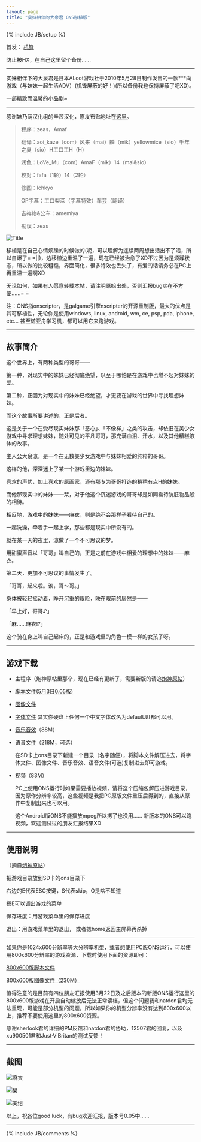 ```yaml
---
layout: page
title: "实妹相伴的大泉君 ONS移植版"
---
```

{% include JB/setup %}

首发：
[机锋](http://bbs.gfan.com/viewthread.php?tid=1289754)

防止被HX，在自己这里留个备份……

---

实妹相伴下的大泉君是日本ALcot游戏社于2010年5月28日制作发售的一款***向游戏（与妹妹一起生活ADV）(机锋屏蔽的好！)(所以备份我也保持屏蔽了吧XD)。

一部精致而温馨的小品剧~

---

感谢妹乃萌汉化组的辛苦汉化，原发布贴地址在[这里](http://bbs.sumisora.org/read.php?tid=10971357)。

> 程序：zeas，Amaf
>
> 翻译：aoi_kaze（com）风来（mai）麟（mik）yellowmice（sio）千年之夏（sio）H工口工H（H）
>
> 润色：LoVe_Mu（com）AmaF（mik）14（mai&sio）
>
> 校对：fafa（1轮）14（2轮）
>
> 修图：lchkyo
>
> OP字幕：工口梨深（字幕特效）车芸（翻译）
>
> 吉祥物&公车：amemiya
>
> 勘误：zeas

![Title][Title]

移植是在自己心情烦躁的时候做的(呃，可以理解为连续两周想出活出不了活，所以自爆了= =\|\|)，边移植边重温了一遍，现在已经被治愈了XD不过因为是烦躁状态，所以做的比较粗糙，界面简化，很多特效也丢失了，有爱的话请务必在PC上再重温一遍啊XD

无论如何，如果有人愿意转载本帖，请注明原始出处，否则汇报bug实在不方便……= =

注：ONS指onscripter，是galgame引擎nscripter的开源重制版，最大的优点是其可移植性，无论你是使用windows, linux, android, wm, ce, psp, pda, iphone, etc... 甚至诺亚舟学习机，都可以用它来跑游戏。

---

## 故事简介

这个世界上，有两种类型的哥哥——­

第一种，对现实中的妹妹已经彻底绝望，以至于哪怕是在游戏中也燃不起对妹妹的爱。­

第二种，正因为对现实中的妹妹已经绝望，才更要在游戏的世界中寻找理想妹妹。­

而这个故事所要讲述的，正是后者。­

这是关于一个在受尽现实妹妹那「恶心」、「不像样」之类的攻击，却依旧在美少女游戏中寻求理想妹妹，随处可见的平凡哥哥，那充满血泪、汗水，以及其他糟糕液体的故事。­

主人公大泉涼，是一个在无数美少女游戏中与妹妹相爱的纯粹的哥哥。­

这样的他，深深迷上了某一个游戏里边的妹妹。­

喜欢的声优，加上喜欢的原画家，还有那专为哥哥打造的稍稍有点H的妹妹。­

而他那现实中的妹妹——栞，对于他这个沉迷游戏的哥哥却是如同看待肮脏物品般的相待。­

相反地，游戏中的妹妹——麻衣，则是绝不会那样子看待自己的。­

一起洗澡，牵着手一起上学，那些都是现实中所没有的。­

就在某一天的夜里，涼做了一个不可思议的梦。­

用甜蜜声音以「哥哥」叫自己的，正是之前在游戏中相爱的理想中的妹妹——麻衣。­

第二天，更加不可思议的事情发生了。­

「哥哥，起来啦。诶，哥～哥。」­

身体被轻轻摇动着，睁开沉重的眼睑，映在眼前的居然是——­

「早上好，哥哥♪」­

「麻……麻衣!?」­

这个骑在身上叫自己起床的，正是和游戏里的角色一模一样的女孩子呀。

---

## 游戏下载

* 主程序（炮神原帖里那个，现在已经有更新了，需要新版的请追[炮神原帖](http://bbs.gfan.com/android-327827-1-1.html)）

* [脚本文件(5月3日0.05版)](http://u.115.com/file/e6cuk3l5)

* [图像文件](http://u.115.com/file/clinq9f8)

* [字体文件](http://u.115.com/file/f4a0bf6e64) 其实你硬盘上任何一个中文字体改名为default.ttf都可以用。

* [音乐音效](http://u.115.com/file/f462c6fecd)（88M）

* [语音文件](http://u.115.com/file/f414bcc38b)（218M，可选）

    在SD卡上ons目录下新建一个目录（名字随便），将脚本文件解压进去，将字体文件、图像文件、音乐音效、语音文件(可选)复制进去即可游戏。

* [视频](http://u.115.com/file/f44bc3fccf)（83M）

    PC上使用ONS运行时如果需要播放视频，请将这个压缩包解压进游戏目录，因为原作分辨率较高，这些视频是我把PC原版文件重压后得到的，直接从原作中复制出来也可以用。

    这个Android版ONS不能播放mpeg所以拷了也没用……
    新版本的ONS可以跑视频，欢迎测试过的朋友汇报结果XD

---

## 使用说明

（摘自[炮神原帖](http://bbs.gfan.com/android-327827-1-1.html)）

把游戏目录放到SD卡的ons目录下

右边的E代表ESC按键，S代表skip，O是啥不知道

摁E可以调出游戏的菜单

保存进度：用游戏菜单里的保存进度

退出：用游戏菜单里的退出， 或者摁home返回主屏幕再杀掉

---

如果你是1024x600分辨率等大分辨率机型，或者想使用PC版ONS运行，可以使用800x600分辨率的游戏资源，下载时使用下面的资源即可：

[800x600版脚本文件](http://u.115.com/file/f44b7b3e28)

[800x600版图像文件（230M）](http://u.115.com/file/f4b25dae1d)

值得注意的是目前有四位朋友汇报使用3月22日及之后版本的新版ONS运行这里的800x600版游戏在开启自动缩放后无法正常读档，但这个问题我和natdon君均无法重现，可能是部分机型的问题，所以如果你的机型分辨率没有达到800x600以上，推荐不要使用这里的800x600资源。

感谢sherlook君的详细的PM反馈和natdon君的协助，12507君的回复，以及xu900501君和Just·V·Britan的测试反馈！

---

## 截图

![麻衣](http://ldouhg.bay.livefilestore.com/y1ppySHFfm2Wxcl1P7hXxfTI-B4PSNgM0aDvTbqJAHbq5OFTSH_MOEw7k5tjvQSOS2IQgLYLsv4y1pev8dKTFlnNNdKZDViu67V/screenshot7.jpg?psid=1)

![栞](http://ldouhg.bay.livefilestore.com/y1ptOXoHhoRm8h19hbXHETOl9IQPJ6KgTUhULzeTHPJjmK8D39nzjwzqAVWMRCGTnCGi3W3zNlESC9AWqP43RXjwOmzv4P_1ymd/screenshot8.jpg?psid=1)

![美纪](http://ldouhg.bay.livefilestore.com/y1paK1e8ypzBlgTqSM4JlgfiFPQEx30Myut6JOHU_ieFsJYckjxPzC1u339QwKnvWceCLb5dTFm-2UFtZJ56KZMIMvNlHsCW3PM/screenshot6.jpg?psid=1)

以上，祝各位good luck，有bug欢迎汇报，版本号0.05中……

---

{% include JB/comments %}



[Title]: http://ldouhg.bay.livefilestore.com/y1pgSCjBMCNYE9OScH11XRSLrbbN3I1UhgFc8uV8eWp-AqSBpp0Ld24D64IIJbdb8LsP-u6uxQ-0ESmp6tLM8bwL8v7eSg2uKEJ/screenshot5.jpg?psid=1
